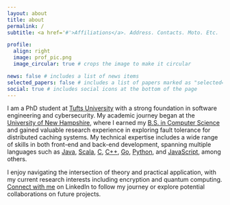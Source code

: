 ```yaml
---
layout: about
title: about
permalink: /
subtitle: <a href='#'>Affiliations</a>. Address. Contacts. Moto. Etc.

profile:
  align: right
  image: prof_pic.png
  image_circular: true # crops the image to make it circular

news: false # includes a list of news items
selected_papers: false # includes a list of papers marked as "selected={true}"
social: true # includes social icons at the bottom of the page
---
```


I am a PhD student at [Tufts University](https://www.tufts.edu/) with a strong foundation in software engineering and cybersecurity. My academic journey began at the [University of New Hampshire](https://www.unh.edu/), where I earned my [B.S. in Computer Science](https://catalog.unh.edu/undergraduate/engineering-physical-sciences/programs-study/computer-science/computer-science-major-bs/) and gained valuable research experience in exploring fault tolerance for distributed caching systems. My technical expertise includes a wide range of skills in both front-end and back-end development, spanning multiple languages such as [Java](https://www.java.com/en/download/help/whatis_java.html), [Scala](https://www.scala-lang.org/), [C](<https://en.wikipedia.org/wiki/C_(programming_language)>), [C++](https://en.wikipedia.org/wiki/C%2B%2B), [Go](https://go.dev/), [Python](https://www.python.org/), and [JavaScript](https://en.wikipedia.org/wiki/JavaScript), among others.

I enjoy navigating the intersection of theory and practical application, with my current research interests including encryption and quantum computing. [Connect with me](www.linkedin.com/in/hannah-marsh-636678291) on LinkedIn to follow my journey or explore potential collaborations on future projects.
